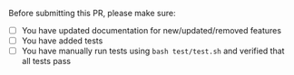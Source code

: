 Before submitting this PR, please make sure:
- [ ] You have updated documentation for new/updated/removed features
- [ ] You have added tests
- [ ] You have manually run tests using `bash test/test.sh` and verified that all tests pass
